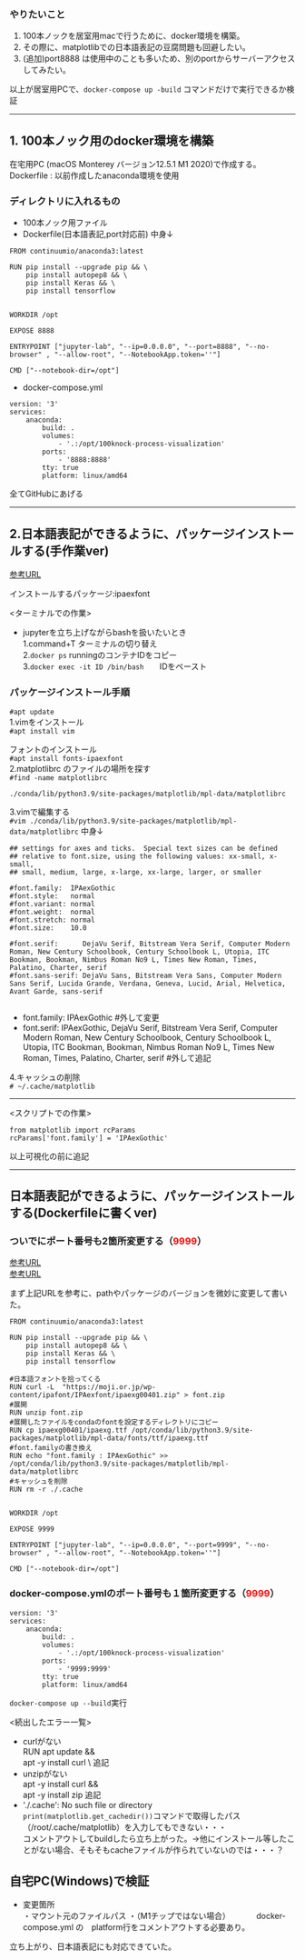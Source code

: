 ### やりたいこと
1. 100本ノックを居室用macで行うために、docker環境を構築。  
2. その際に、matplotlibでの日本語表記の豆腐問題も回避したい。 
3. (追加)port8888 は使用中のことも多いため、別のportからサーバーアクセスしてみたい。    

以上が居室用PCで、`docker-compose up -build` コマンドだけで実行できるか検証  
*** 
## 1. 100本ノック用のdocker環境を構築
在宅用PC (macOS Monterey バージョン12.5.1 M1 2020)で作成する。   
Dockerfile : 以前作成したanaconda環境を使用

### ディレクトリに入れるもの  

- 100本ノック用ファイル
- Dockerfile(日本語表記,port対応前) 中身↓
```
FROM continuumio/anaconda3:latest

RUN pip install --upgrade pip && \
    pip install autopep8 && \
    pip install Keras && \
    pip install tensorflow


WORKDIR /opt

EXPOSE 8888

ENTRYPOINT ["jupyter-lab", "--ip=0.0.0.0", "--port=8888", "--no-browser" , "--allow-root", "--NotebookApp.token=''"]

CMD ["--notebook-dir=/opt"]
```
- docker-compose.yml  
```
version: '3'
services: 
    anaconda:
        build: .
        volumes:
            - '.:/opt/100knock-process-visualization'
        ports:
            - '8888:8888'
        tty: true
        platform: linux/amd64
```
全てGitHubにあげる  
***  
## 2.日本語表記ができるように、パッケージインストールする(手作業ver)  
[参考URL](http://oyaryo.blogspot.com/2018/03/matplotlib.html)  

インストールするパッケージ:ipaexfont  

<ターミナルでの作業>  
- jupyterを立ち上げながらbashを扱いたいとき  
1.command+T   ターミナルの切り替え  
2.`docker ps`   runningのコンテナIDをコピー  
3.`docker exec -it ID /bin/bash`　　IDをペースト  

### パッケージインストール手順  
`#apt update`  
1.vimをインストール  
`#apt install vim`  

フォントのインストール  
`#apt install fonts-ipaexfont`  
2.matplotlibrc のファイルの場所を探す  
`#find -name matplotlibrc`  

```
./conda/lib/python3.9/site-packages/matplotlib/mpl-data/matplotlibrc
```  
3.vimで編集する  
`#vim ./conda/lib/python3.9/site-packages/matplotlib/mpl-data/matplotlibrc`  中身↓
```
## settings for axes and ticks.  Special text sizes can be defined
## relative to font.size, using the following values: xx-small, x-small,
## small, medium, large, x-large, xx-large, larger, or smaller

#font.family:  IPAexGothic
#font.style:   normal
#font.variant: normal
#font.weight:  normal
#font.stretch: normal
#font.size:    10.0

#font.serif:      DejaVu Serif, Bitstream Vera Serif, Computer Modern Roman, New Century Schoolbook, Century Schoolbook L, Utopia, ITC Bookman, Bookman, Nimbus Roman No9 L, Times New Roman, Times, Palatino, Charter, serif
#font.sans-serif: DejaVu Sans, Bitstream Vera Sans, Computer Modern Sans Serif, Lucida Grande, Verdana, Geneva, Lucid, Arial, Helvetica, Avant Garde, sans-serif


```
- font.family:  IPAexGothic     #外して変更  
- font.serif:      IPAexGothic, DejaVu Serif, Bitstream Vera Serif, Computer Modern Roman, New Century Schoolbook, Century Schoolbook L, Utopia, ITC Bookman, Bookman, Nimbus Roman No9 L, Times New Roman, Times, Palatino, Charter, serif   #外して追記  

4.キャッシュの削除  
`# ~/.cache/matplotlib`  
***
<スクリプトでの作業>  
```
from matplotlib import rcParams
rcParams['font.family'] = 'IPAexGothic'
```  
以上可視化の前に追記  
***
## 日本語表記ができるように、パッケージインストールする(Dockerfileに書くver)  
### ついでにポート番号も2箇所変更する（<span style="color: red; ">9999</span>）

[参考URL](https://qiita.com/nassy20/items/f67c3ce196558b14dfca)  
[参考URL](https://yukr.hatenablog.com/entry/2020/09/06/202539)  

まず上記URLを参考に、pathやパッケージのバージョンを微妙に変更して書いた。  

```
FROM continuumio/anaconda3:latest

RUN pip install --upgrade pip && \
    pip install autopep8 && \
    pip install Keras && \
    pip install tensorflow

#日本語フォントを拾ってくる
RUN curl -L  "https://moji.or.jp/wp-content/ipafont/IPAexfont/ipaexg00401.zip" > font.zip
#展開
RUN unzip font.zip
#展開したファイルをcondaのfontを設定するディレクトリにコピー
RUN cp ipaexg00401/ipaexg.ttf /opt/conda/lib/python3.9/site-packages/matplotlib/mpl-data/fonts/ttf/ipaexg.ttf
#font.familyの書き換え
RUN echo "font.family : IPAexGothic" >>  /opt/conda/lib/python3.9/site-packages/matplotlib/mpl-data/matplotlibrc
#キャッシュを削除
RUN rm -r ./.cache


WORKDIR /opt

EXPOSE 9999

ENTRYPOINT ["jupyter-lab", "--ip=0.0.0.0", "--port=9999", "--no-browser" , "--allow-root", "--NotebookApp.token=''"]

CMD ["--notebook-dir=/opt"]

```  



### docker-compose.ymlのポート番号も１箇所変更する（<span style="color: red; ">9999</span>）
```
version: '3'
services: 
    anaconda:
        build: .
        volumes:
            - '.:/opt/100knock-process-visualization'
        ports:
            - '9999:9999'
        tty: true
        platform: linux/amd64
```



`docker-compose up --build`実行  

<続出したエラー一覧>  

- curlがない  
RUN apt  update && \
    apt -y install curl \ 追記
- unzipがない  
apt -y install curl &&\
apt -y install zip 追記  
- './.cache': No such file or directory   
`print(matplotlib.get_cachedir())`コマンドで取得したパス（/root/.cache/matplotlib）を入力してもできない・・・  
コメントアウトしてbuildしたら立ち上がった。→他にインストール等したことがない場合、そもそもcacheファイルが作られていないのでは・・・？  

## 自宅PC(Windows)で検証  
- 変更箇所  
  ・マウント元のファイルパス
  ・（M1チップではない場合）
　　　docker-compose.yml の　platform行をコメントアウトする必要あり。  

立ち上がり、日本語表記にも対応できていた。
